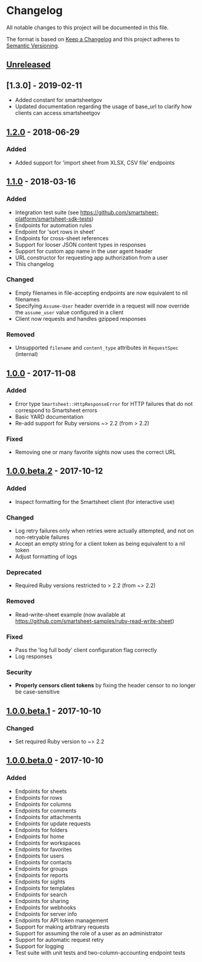 # Changelog
All notable changes to this project will be documented in this file.

The format is based on [Keep a Changelog](http://keepachangelog.com/en/1.0.0/)
and this project adheres to [Semantic Versioning](http://semver.org/spec/v2.0.0.html).

## [Unreleased]

## [1.3.0] - 2019-02-11
- Added constant for smartsheetgov 
- Updated documentation regarding the usage of base_url to clarify how clients can access smartsheetgov

## [1.2.0] - 2018-06-29
### Added
- Added support for 'import sheet from XLSX, CSV file' endpoints

## [1.1.0] - 2018-03-16
### Added
- Integration test suite (see https://github.com/smartsheet-platform/smartsheet-sdk-tests)
- Endpoints for automation rules
- Endpoint for 'sort rows in sheet'
- Endpoints for cross-sheet references
- Support for looser JSON content types in responses
- Support for custom app name in the user agent header
- URL constructor for requesting app authorization from a user
- This changelog

### Changed
- Empty filenames in file-accepting endpoints are now equivalent to nil filenames
- Specifying `Assume-User` header override in a request will now override the `assume_user` value configured in a client
- Client now requests and handles gzipped responses

### Removed
- Unsupported `filename` and `content_type` attributes in `RequestSpec` (internal)


## [1.0.0] - 2017-11-08
### Added
- Error type `Smartsheet::HttpResponseError` for HTTP failures that do not correspond to Smartsheet errors
- Basic YARD documentation
- Re-add support for Ruby versions ~> 2.2 (from > 2.2)

### Fixed
- Removing one or many favorite sights now uses the correct URL


## [1.0.0.beta.2] - 2017-10-12
### Added
- Inspect formatting for the Smartsheet client (for interactive use)

### Changed
- Log retry failures only when retries were actually attempted, and not on non-retryable failures
- Accept an empty string for a client token as being equivalent to a nil token
- Adjust formatting of logs

### Deprecated
- Required Ruby versions restricted to > 2.2 (from ~> 2.2)

### Removed
- Read-write-sheet example (now available at https://github.com/smartsheet-samples/ruby-read-write-sheet)

### Fixed
- Pass the 'log full body' client configuration flag correctly
- Log responses

### Security
- **Properly censors client tokens** by fixing the header censor to no longer be case-sensitive


## [1.0.0.beta.1] - 2017-10-10
### Changed
- Set required Ruby version to ~> 2.2


## [1.0.0.beta.0] - 2017-10-10
### Added
- Endpoints for sheets
- Endpoints for rows
- Endpoints for columns
- Endpoints for comments
- Endpoints for attachments
- Endpoints for update requests
- Endpoints for folders
- Endpoints for home
- Endpoints for workspaces
- Endpoints for favorites
- Endpoints for users
- Endpoints for contacts
- Endpoints for groups
- Endpoints for reports
- Endpoints for sights
- Endpoints for templates
- Endpoints for search
- Endpoints for sharing
- Endpoints for webhooks
- Endpoints for server info
- Endpoints for API token management
- Support for making arbitrary requests
- Support for assuming the role of a user as an administrator
- Support for automatic request retry
- Support for logging
- Test suite with unit tests and two-column-accounting endpoint tests

[Unreleased]: https://github.com/smartsheet-platform/smartsheet-ruby-sdk/compare/v1.2.0...HEAD
[1.2.0]: https://github.com/smartsheet-platform/smartsheet-ruby-sdk/compare/v1.1.0...v1.2.0
[1.1.0]: https://github.com/smartsheet-platform/smartsheet-ruby-sdk/compare/v1.0.0...v1.1.0
[1.0.0]: https://github.com/smartsheet-platform/smartsheet-ruby-sdk/compare/v1.0.0.beta.2...v1.0.0
[1.0.0.beta.2]: https://github.com/smartsheet-platform/smartsheet-ruby-sdk/compare/v1.0.0.beta.1...v1.0.0.beta.2
[1.0.0.beta.1]: https://github.com/smartsheet-platform/smartsheet-ruby-sdk/compare/v1.0.0.beta.0...v1.0.0.beta.1
[1.0.0.beta.0]: https://github.com/smartsheet-platform/smartsheet-ruby-sdk/compare/init...v1.0.0.beta.0
